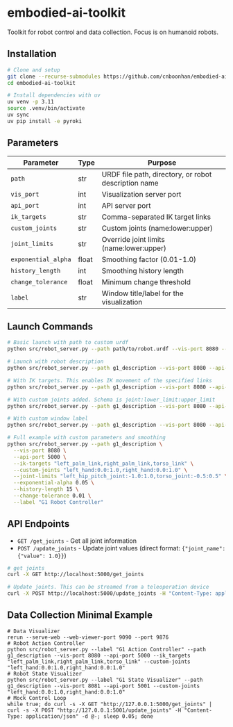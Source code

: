# embodied-ai-toolkit

Toolkit for robot control and data collection. Focus is on humanoid robots.

## Installation

```bash
# Clone and setup
git clone --recurse-submodules https://github.com/cnboonhan/embodied-ai-toolkit
cd embodied-ai-toolkit

# Install dependencies with uv
uv venv -p 3.11
source .venv/bin/activate
uv sync
uv pip install -e pyroki
```

## Parameters

| Parameter | Type | Purpose |
|-----------|------|---------|
| `path` | str | URDF file path, directory, or robot description name |
| `vis_port` | int | Visualization server port |
| `api_port` | int | API server port |
| `ik_targets` | str | Comma-separated IK target links |
| `custom_joints` | str | Custom joints (name:lower:upper) |
| `joint_limits` | str | Override joint limits (name:lower:upper) |
| `exponential_alpha` | float | Smoothing factor (0.01-1.0) |
| `history_length` | int | Smoothing history length |
| `change_tolerance` | float | Minimum change threshold |
| `label` | str | Window title/label for the visualization |

## Launch Commands

```bash
# Basic launch with path to custom urdf
python src/robot_server.py --path path/to/robot.urdf --vis-port 8080 --api-port 5000

# Launch with robot description
python src/robot_server.py --path g1_description --vis-port 8080 --api-port 5000

# With IK targets. This enables IK movement of the specified links
python src/robot_server.py --path g1_description --vis-port 8080 --api-port 5000 --ik-targets "left_palm_link,right_palm_link"

# With custom joints added. Schema is joint:lower_limit:upper_limit
python src/robot_server.py --path g1_description --vis-port 8080 --api-port 5000 --custom-joints "left_hand:0.0:1.0,right_hand:0.0:1.0"

# With custom window label
python src/robot_server.py --path g1_description --vis-port 8080 --api-port 5000 --label "My Robot"

# Full example with custom parameters and smoothing
python src/robot_server.py --path g1_description \
  --vis-port 8080 \
  --api-port 5000 \
  --ik-targets "left_palm_link,right_palm_link,torso_link" \
  --custom-joints "left_hand:0.0:1.0,right_hand:0.0:1.0" \
  --joint-limits "left_hip_pitch_joint:-1.0:1.0,torso_joint:-0.5:0.5" \
  --exponential-alpha 0.05 \
  --history-length 15 \
  --change-tolerance 0.01 \
  --label "G1 Robot Controller"
```

## API Endpoints

- `GET /get_joints` - Get all joint information
- `POST /update_joints` - Update joint values (direct format: `{"joint_name": {"value": 1.0}}`)

```bash
# get joints
curl -X GET http://localhost:5000/get_joints

# Update joints. This can be streamed from a teleoperation device
curl -X POST http://localhost:5000/update_joints -H "Content-Type: application/json" -d '{"left_hand": {"value": 0.0}, "right_hand": {"value": 1.2}}'
```

## Data Collection Minimal Example
```
# Data Visualizer
rerun --serve-web --web-viewer-port 9090 --port 9876 
# Robot Action Controller
python src/robot_server.py --label "G1 Action Controller" --path g1_description --vis-port 8080 --api-port 5000 --ik_targets "left_palm_link,right_palm_link,torso_link" --custom-joints "left_hand:0.0:1.0,right_hand:0.0:1.0"
# Robot State Visualizer
python src/robot_server.py --label "G1 State Visualizer" --path g1_description --vis-port 8081 --api-port 5001 --custom-joints "left_hand:0.0:1.0,right_hand:0.0:1.0"
# Mock Control Loop
while true; do curl -s -X GET "http://127.0.0.1:5000/get_joints" | curl -s -X POST "http://127.0.0.1:5001/update_joints" -H "Content-Type: application/json" -d @-; sleep 0.05; done
```
